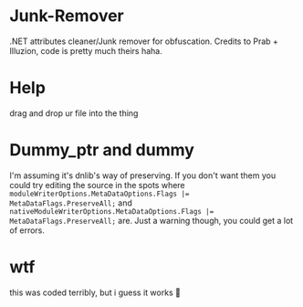# Junk-Remover
.NET attributes cleaner/Junk remover for obfuscation. Credits to Prab + Illuzion, code is pretty much theirs haha.

# Help
drag and drop ur file into the thing

# Dummy_ptr and dummy
I'm assuming it's dnlib's way of preserving. If you don't want them you could try editing the source in the spots where
``moduleWriterOptions.MetaDataOptions.Flags |= MetaDataFlags.PreserveAll;`` and ``nativeModuleWriterOptions.MetaDataOptions.Flags |= MetaDataFlags.PreserveAll;`` are. Just a warning though, you could get a lot of errors.
# wtf
this was coded terribly, but i guess it works :shrug:
